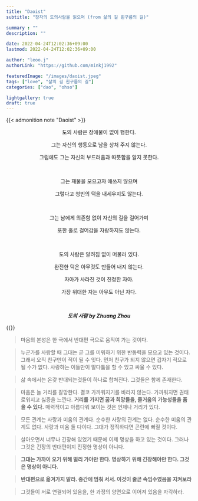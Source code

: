 ```yaml
---
title: "Daoist"
subtitle: "장자의 도의사람을 읽으며 (from 삶의 길 흰구름의 길)"

summary : ""
description: ""

date: 2022-04-24T12:02:36+09:00
lastmod: 2022-04-24T12:02:36+09:00

author: "leoo.j"
authorLink: "https://github.com/minkj1992"

featuredImage: "/images/daoist.jpeg"
tags: ["love", "삶의 길 흰구름의 길"]
categories: ["dao", "ohso"]

lightgallery: true
draft: true
---
```



{{< admonition note "Daoist" >}}
<center>
도의 사람은 장애물이 없이 행한다.

그는 자신의 행동으로 남을 상처 주지 않는다.

그럼에도 그는 자신의 부드러움과 따뜻함을 알지 못한다.

<br/>

그는 재물을 모으고자 애쓰지 않으며

그렇다고 청빈의 덕을 내세우지도 않는다.

<br/>

그는 남에게 의존함 없이 자신의 길을 걸어가며

또한 홀로 걸어감을 자랑하지도 않는다.

<br>

도의 사람은 알려짐 없이 머물러 있다.

완전한 덕은 아무것도 만들어 내지 않는다.

자아가 사라진 것이 진정한 자아.

가장 위대한 자는 아무도 아닌 자다.

<br/>

<i><strong>도의 사람 by Zhuang Zhou</strong></i>
</center>
{{</admonition>}}


> 마음의 본성은 한 극에서 반대편 극으로 움직여 가는 것이다.

> 누군가를 사랑할 때 그대는 곧 그를 미워하기 위한 반동력을 모으고 있는 것이다. 그래서 오직 친구만이 적이 될 수 잇다. 먼저 친구가 되지 않으면 갑자기 적으로 될 수가 없다. 사랑하는 이들만이 말다툼을 할 수 있고 싸울 수 있다.

> 삶 속에서는 온갖 반대되는것들이 하나로 합쳐진다. 그것들은 함께 존재한다.

> 마음은 늘 거리를 갈망한다. 결코 가까워지기를 바라지 않는다. 가까워지면 권태로워지고 싫증을 느낀다. **거리를 가지면 꿈과 희망들을, 즐거움의 가능성들을 품을 수 있다.** 매력적이고 아름다워 보이는 것은 언제나 거리가 있다.

> 모든 관계는 사랑과 미움의 관계다. 순수한 사랑의 관계는 없다. 순수한 미움의 관계도 없다. 사랑과 미움 둘 다이다. 그대가 정직하다면 곤란에 빠질 것이다.

> 살아오면서 너무나 긴장해 있었기 때문에 이제 명상을 하고 있는 것이다. 그러나 그것은 긴장의 반대편이지 진정한 명상이 아니다.

> **그대는 가까이 오기 위해 멀리 가야만 한다. 명상하기 위해 긴장해야만 한다. 그것은 명상이 아니다.**

> **반대편으로 옮겨가지 말라. 중간에 멈춰 서서. 이것이 줄곧 속임수였음을 지켜보라**

> 그것들이 서로 연결되어 있음을, 한 과정의 양면으로 이어져 있음을 자각하라.


